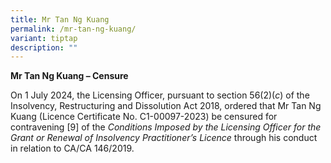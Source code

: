 ```yaml
---
title: Mr Tan Ng Kuang
permalink: /mr-tan-ng-kuang/
variant: tiptap
description: ""
---
```

<p><strong>Mr Tan Ng Kuang – Censure</strong>
</p>
<p>On 1 July 2024, the Licensing Officer, pursuant to section 56(2)(<em>c</em>)
of the Insolvency, Restructuring and Dissolution Act 2018, ordered that
Mr Tan Ng Kuang (Licence Certificate No. C1-00097-2023) be censured for
contravening [9] of the <em>Conditions Imposed by the Licensing Officer for the Grant or Renewal of Insolvency Practitioner’s Licence </em>through
his conduct in relation to CA/CA 146/2019.</p>
